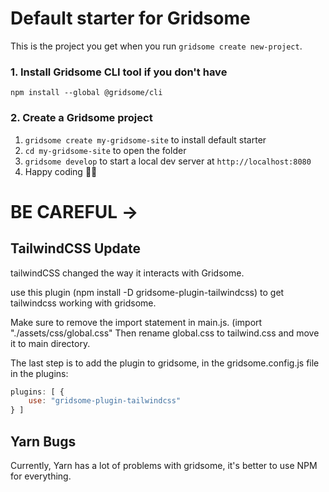 # Default starter for Gridsome

This is the project you get when you run `gridsome create new-project`.

### 1. Install Gridsome CLI tool if you don't have

`npm install --global @gridsome/cli`

### 2. Create a Gridsome project

1. `gridsome create my-gridsome-site` to install default starter
2. `cd my-gridsome-site` to open the folder
3. `gridsome develop` to start a local dev server at `http://localhost:8080`
4. Happy coding 🎉🙌

# BE CAREFUL -> 
## TailwindCSS Update
tailwindCSS changed the way it interacts with Gridsome. 

use this plugin (npm install -D gridsome-plugin-tailwindcss) to get tailwindcss working with gridsome.  

Make sure to remove the import statement in main.js. (import "./assets/css/global.css" Then rename global.css to tailwind.css and move it to main directory.  

The last step is to add the plugin to gridsome, in the gridsome.config.js file in the plugins: 
```js
plugins: [ { 
    use: "gridsome-plugin-tailwindcss" 
} ]
```
## Yarn Bugs
Currently, Yarn has a lot of problems with gridsome, it's better to use NPM for everything.